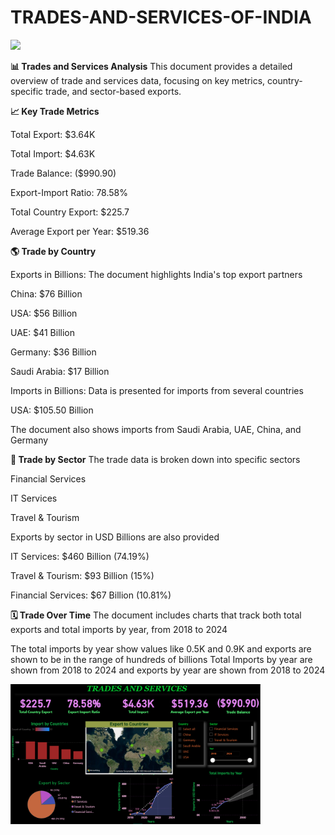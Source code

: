 # TRADES-AND-SERVICES-OF-INDIA
<img src="https://akm-img-a-in.tosshub.com/indiatoday/images/story/202302/cover_page-sixteen_nine.jpeg?VersionId=vAtR.ffDOdg.d99jPtEAB.kbwzWufVVy&size=690:388" width="1200" />

**📊 Trades and Services Analysis**
This document provides a detailed overview of trade and services data, focusing on key metrics, country-specific trade, and sector-based exports.

**📈 Key Trade Metrics**

Total Export: $3.64K 


Total Import: $4.63K 


Trade Balance: ($990.90) 


Export-Import Ratio: 78.58% 



Total Country Export: $225.7 




Average Export per Year: $519.36 


**🌎 Trade by Country**

Exports in Billions: The document highlights India's top export partners 

China: $76 Billion 

USA: $56 Billion 

UAE: $41 Billion 

Germany: $36 Billion 

Saudi Arabia: $17 Billion 



Imports in Billions: Data is presented for imports from several countries 



USA: $105.50 Billion 

The document also shows imports from Saudi Arabia, UAE, China, and Germany 

**💼 Trade by Sector**
The trade data is broken down into specific sectors 

Financial Services 


IT Services 

Travel & Tourism 


Exports by sector in USD Billions are also provided 


IT Services: $460 Billion (74.19%) 


Travel & Tourism: $93 Billion (15%) 


Financial Services: $67 Billion (10.81%) 


**🗓️ Trade Over Time**
The document includes charts that track both total exports and total imports by year, from 2018 to 2024 


The total imports by year show values like 0.5K and 0.9K and exports are shown to be in the range of hundreds of billions 
Total Imports by year are shown from 2018 to 2024 and exports by year are shown from 2018 to 2024 



<img src="https://github.com/SwikritiKhare/TRADES-AND-SERVICES-OF-INDIA/blob/main/IMIAGES/Screenshot%202025-08-01%20210022.png" width="400" />


